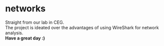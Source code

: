 # networks
Straight from our lab in CEG.
<br>
The project is ideated over the advantages of using WireShark for network analysis.
<br>
<b>Have a great day :)</b>
